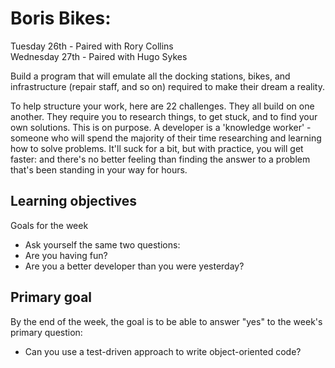 # Boris Bikes:

Tuesday 26th - Paired with Rory Collins   
Wednesday 27th - Paired with Hugo Sykes

Build a program that will emulate all the docking stations, bikes, and infrastructure (repair staff, and so on) required to make their dream a reality.

To help structure your work, here are 22 challenges. They all build on one another. They require you to research things, to get stuck, and to find your own solutions. This is on purpose. A developer is a 'knowledge worker' - someone who will spend the majority of their time researching and learning how to solve problems. It'll suck for a bit, but with practice, you will get faster: and there's no better feeling than finding the answer to a problem that's been standing in your way for hours.

## Learning objectives

Goals for the week

  - Ask yourself the same two questions:
  - Are you having fun?
  - Are you a better developer than you were yesterday?

## Primary goal

By the end of the week, the goal is to be able to answer "yes" to the week's primary question:

  - Can you use a test-driven approach to write object-oriented code?
